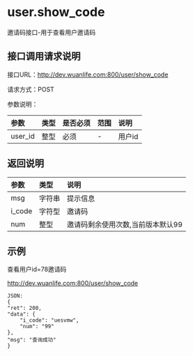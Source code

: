 # user.show_code

邀请码接口-用于查看用户邀请码

## 接口调用请求说明

接口URL：http://dev.wuanlife.com:800/user/show_code

请求方式：POST

参数说明：

|参数|类型|是否必须|范围|说明|
|:--|:--|:--|:--|:--|
|user_id| 整型 |   必须   |-| 用户id|

## 返回说明

|参数|类型|说明|
|:--|:--|:--|
|msg |   字符串 |提示信息|
|i_code | 字符型 |  邀请码|
|num|整型|邀请码剩余使用次数,当前版本默认99|

## 示例

查看用户id=78邀请码

http://dev.wuanlife.com:800/user/show_code

    JSON:
    {
	"ret": 200,
	"data": {
		"i_code": "uesvmw",
		"num": "99"
	},
	"msg": "查询成功"
    }